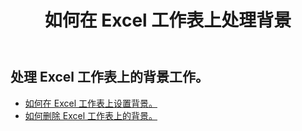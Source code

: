 ﻿---
title: 如何在 Excel 工作表上处理背景
second_title: Aspose.Cells Cloud Documen
linktitle: 背景
type: docs
url: /zh/worksheets/background/
keywords: How to work with background on an Excel worksheet
description: Aspose.Cells Cloud REST API 支持在 Excel 工作表上使用后台。SDK 支持多种开发语言。它们包括 Android、C#、Go、Java、NodeJS、Perl、PHP、Python、Ruby 和 swift
weight: 20
kwords: Excel、Office 云、REST API、电子表格、PDF、CSV、Json、Markdwon、如何使用 Excel 工作表的背景
---
## 处理 Excel 工作表上的背景工作。

- [如何在 Excel 工作表上设置背景。](/cells/zh/worksheets/background/add/) 
- [如何删除 Excel 工作表上的背景。](/cells/zh/worksheets/background/delete/) 


